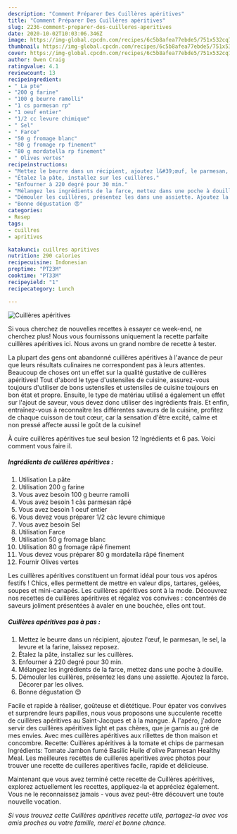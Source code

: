 ```yaml
---
description: "Comment Préparer Des Cuillères apéritives"
title: "Comment Préparer Des Cuillères apéritives"
slug: 2236-comment-preparer-des-cuilleres-aperitives
date: 2020-10-02T10:03:06.346Z
image: https://img-global.cpcdn.com/recipes/6c5b8afea77ebde5/751x532cq70/cuilleres-aperitives-photo-principale-de-la-recette.jpg
thumbnail: https://img-global.cpcdn.com/recipes/6c5b8afea77ebde5/751x532cq70/cuilleres-aperitives-photo-principale-de-la-recette.jpg
cover: https://img-global.cpcdn.com/recipes/6c5b8afea77ebde5/751x532cq70/cuilleres-aperitives-photo-principale-de-la-recette.jpg
author: Owen Craig
ratingvalue: 4.1
reviewcount: 13
recipeingredient:
- " La pte"
- "200 g farine"
- "100 g beurre ramolli"
- "1 cs parmesan rp"
- "1 oeuf entier"
- "1/2 cc levure chimique"
- " Sel"
- " Farce"
- "50 g fromage blanc"
- "80 g fromage rp finement"
- "80 g mordatella rp finement"
- " Olives vertes"
recipeinstructions:
- "Mettez le beurre dans un récipient, ajoutez l&#39;œuf, le parmesan, le sel, la levure et la farine, laissez reposez."
- "Étalez la pâte, installez sur les cuillères."
- "Enfourner à 220 degré pour 30 min."
- "Mélangez les ingrédients de la farce, mettez dans une poche à douille."
- "Démouler les cuillères, présentez les dans une assiette. Ajoutez la farce. Décorer par les olives."
- "Bonne dégustation 😍"
categories:
- Resep
tags:
- cuillres
- apritives

katakunci: cuillres apritives 
nutrition: 290 calories
recipecuisine: Indonesian
preptime: "PT23M"
cooktime: "PT33M"
recipeyield: "1"
recipecategory: Lunch

---
```



![Cuillères apéritives](https://img-global.cpcdn.com/recipes/6c5b8afea77ebde5/751x532cq70/cuilleres-aperitives-photo-principale-de-la-recette.jpg)

Si vous cherchez de nouvelles recettes à essayer ce week-end, ne cherchez plus! Nous vous fournissons uniquement la recette parfaite cuillères apéritives ici. Nous avons un grand nombre de recette à tester.

La plupart des gens ont abandonné cuillères apéritives à l'avance de peur que leurs résultats culinaires ne correspondent pas à leurs attentes. Beaucoup de choses ont un effet sur la qualité gustative de cuillères apéritives! Tout d'abord le type d'ustensiles de cuisine, assurez-vous toujours d'utiliser de bons ustensiles et ustensiles de cuisine toujours en bon état et propre. Ensuite, le type de matériau utilisé a également un effet sur l'ajout de saveur, vous devez donc utiliser des ingrédients frais. Et enfin, entraînez-vous à reconnaître les différentes saveurs de la cuisine, profitez de chaque cuisson de tout cœur, car la sensation d'être excité, calme et non pressé affecte aussi le goût de la cuisine!

<!--inarticleads1-->

À cuire cuillères apéritives tue seul besion 12 Ingrédients et 6 pas. Voici comment vous faire il.

##### Ingrédients de cuillères apéritives :

1. Utilisation  La pâte
1. Utilisation 200 g farine
1. Vous avez besoin 100 g beurre ramolli
1. Vous avez besoin 1 càs parmesan râpé
1. Vous avez besoin 1 oeuf entier
1. Vous devez vous préparer 1/2 càc levure chimique
1. Vous avez besoin  Sel
1. Utilisation  Farce
1. Utilisation 50 g fromage blanc
1. Utilisation 80 g fromage râpé finement
1. Vous devez vous préparer 80 g mordatella râpé finement
1. Fournir  Olives vertes


Les cuillères apéritives constituent un format idéal pour tous vos apéros festifs ! Chics, elles permettent de mettre en valeur dips, tartares, gelées, soupes et mini-canapés. Les cuillères apéritives sont à la mode. Découvrez nos recettes de cuillères apéritives et régalez vos convives : concentrés de saveurs joliment présentées à avaler en une bouchée, elles ont tout. 

<!--inarticleads2-->

##### Cuillères apéritives pas à pas :

1. Mettez le beurre dans un récipient, ajoutez l&#39;œuf, le parmesan, le sel, la levure et la farine, laissez reposez.
1. Étalez la pâte, installez sur les cuillères.
1. Enfourner à 220 degré pour 30 min.
1. Mélangez les ingrédients de la farce, mettez dans une poche à douille.
1. Démouler les cuillères, présentez les dans une assiette. Ajoutez la farce. Décorer par les olives.
1. Bonne dégustation 😍


Facile et rapide à réaliser, goûteuse et diététique. Pour épater vos convives et surprendre leurs papilles, nous vous proposons une succulente recette de cuillères apéritives au Saint-Jacques et à la mangue. À l&#39;apéro, j&#39;adore servir des cuillères apéritives light et pas chères, que je garnis au gré de mes envies. Avec mes cuillères apéritives aux rillettes de thon maison et concombre. Recette: Cuillères apéritives à la tomate et chips de parmesan Ingrédients: Tomate Jambon fumé Basilic Huile d&#39;olive Parmesan Healthy Meal. Les meilleures recettes de cuilleres aperitives avec photos pour trouver une recette de cuilleres aperitives facile, rapide et délicieuse. 

<!--inarticleads1-->

<p>
Maintenant que vous avez terminé cette recette de Cuillères apéritives, explorez actuellement les recettes, appliquez-la et appréciez également. Vous ne le reconnaissez jamais - vous avez peut-être découvert une toute nouvelle vocation.
</p>

<p>
<i>Si vous trouvez cette Cuillères apéritives recette utile, partagez-la avec vos amis proches ou votre famille, merci et bonne chance.</i>
</p>
